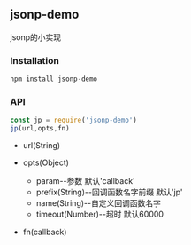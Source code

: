 ## jsonp-demo

jsonp的小实现

### Installation

```javascript
npm install jsonp-demo
```

### API

```javascript
const jp = require('jsonp-demo')
jp(url,opts,fn)
```

* url(String)
* opts(Object)
  * param--参数 默认'callback'
  * prefix(String)--回调函数名字前缀 默认'jp'
  * name(String)--自定义回调函数名字
  * timeout(Number)--超时 默认60000

* fn(callback)
